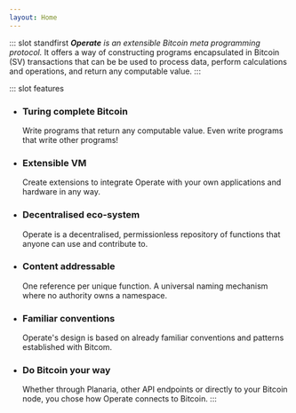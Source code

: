 ```yaml
---
layout: Home
---
```


::: slot standfirst
***Operate** is an extensible Bitcoin meta programming protocol.* It offers a way of constructing programs encapsulated in Bitcoin (SV) transactions that can be be used to process data, perform calculations and operations, and return any computable value.
:::

::: slot features
* ### Turing complete Bitcoin
  Write programs that return any computable value. Even write programs that write other programs!

* ### Extensible VM
  Create extensions to integrate Operate with your own applications and hardware in any way.

* ### Decentralised eco-system
  Operate is a decentralised, permissionless repository of functions that anyone can use and contribute to.

* ### Content addressable
  One reference per unique function. A universal naming mechanism where no authority owns a namespace.

* ### Familiar conventions
  Operate's design is based on already familiar conventions and patterns established with Bitcom.

* ### Do Bitcoin your way
  Whether through Planaria, other API endpoints or directly to your Bitcoin node, you chose how Operate connects to Bitcoin.
:::